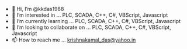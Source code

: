 - 👋 Hi, I’m @kkdas1988
- 👀 I’m interested in ... PLC, SCADA, C++, C#, VBScript, Javascript
- 🌱 I’m currently learning ... PLC, SCADA, C++, C#, VBScript, Javascript
- 💞️ I’m looking to collaborate on ... PLC, SCADA, C++, C#, VBScript, Javascript
- 📫 How to reach me ... krishnakamal_das@yahoo.in

<!---
kkdas1988/kkdas1988 is a ✨ special ✨ repository because its `README.md` (this file) appears on your GitHub profile.
You can click the Preview link to take a look at your changes.
--->
